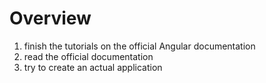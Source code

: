 # Overview

1. finish the tutorials on the official Angular documentation
2. read the official documentation
3. try to create an actual application